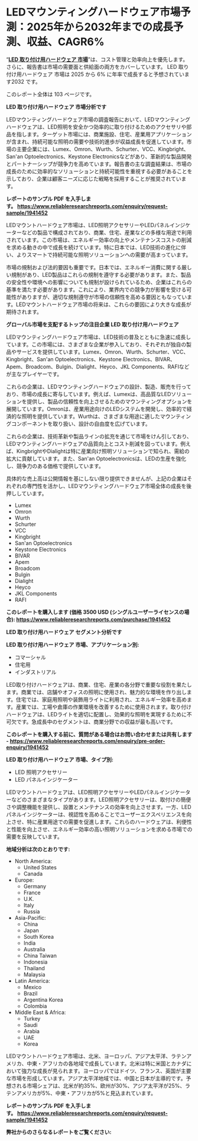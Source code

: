 <p><h1>LEDマウンティングハードウェア市場予測：2025年から2032年までの成長予測、収益、CAGR6%</h1></p><p>&ldquo;<strong><a href="https://www.reliableresearchreports.com/led-mounting-hardware-r1941452?utm_campaign=110&utm_medium=9&utm_source=Github&utm_content=ia&utm_term=16042025&utm_id=led-mounting-hardware">LED 取り付け用ハードウェア 市場</a></strong>&rdquo;は、コスト管理と効率向上を優先します。 さらに、報告書は市場の需要面と供給面の両方をカバーしています。 LED 取り付け用ハードウェア 市場は 2025 から 6% に年率で成長すると予想されています2032 です。</p>
<p>このレポート全体は 103 ページです。</p>
<p><strong>LED 取り付け用ハードウェア 市場分析です</strong></p>
<p><p>LEDマウンティングハードウェア市場の調査報告において、LEDマウンティングハードウェアは、LED照明を安全かつ効率的に取り付けるためのアクセサリや部品を指します。ターゲット市場には、商業施設、住宅、産業用アプリケーションが含まれ、持続可能な照明の需要や技術的進歩が収益成長を促進しています。市場の主要企業には、Lumex、Omron、Wurth、Schurter、VCC、Kingbright、San'an Optoelectronics、Keystone Electronicsなどがあり、革新的な製品開発とパートナーシップが競争力を高めています。報告書の主な調査結果は、市場の成長のために効率的なソリューションと持続可能性を重視する必要があることを示しており、企業は顧客ニーズに応じた戦略を採用することが推奨されています。</p></p>
<p><strong>レポートのサンプル PDF を入手します。&nbsp;<a href="https://www.reliableresearchreports.com/enquiry/request-sample/1941452?utm_campaign=110&utm_medium=9&utm_source=Github&utm_content=ia&utm_term=16042025&utm_id=led-mounting-hardware">https://www.reliableresearchreports.com/enquiry/request-sample/1941452</a></strong></p>
<p><p>LEDマウントハードウェア市場は、LED照明アクセサリーやLEDパネルインジケーターなどの製品で構成されており、商業、住宅、産業などの多様な用途で利用されています。この市場は、エネルギー効率の向上やメンテナンスコストの削減を求める動きの中で成長を続けています。特に日本では、LED技術の進化に伴い、よりスマートで持続可能な照明ソリューションへの需要が高まっています。</p><p>市場の規制および法的要因も重要です。日本では、エネルギー消費に関する厳しい規制があり、LED製品はこれらの規制を遵守する必要があります。また、製品の安全性や環境への影響についても規制が設けられているため、企業はこれらの基準を満たす必要があります。これにより、業界内での競争力が影響を受ける可能性がありますが、適切な規制遵守が市場の信頼性を高める要因ともなっています。LEDマウントハードウェア市場の将来は、これらの要因により大きな成長が期待されます。</p></p>
<p><strong>グローバル市場を支配するトップの注目企業 LED 取り付け用ハードウェア</strong></p>
<p><p>LEDマウンティングハードウェア市場は、LED技術の普及とともに急速に成長しています。この市場には、さまざまな企業が参入しており、それぞれが独自の製品やサービスを提供しています。Lumex、Omron、Wurth、Schurter、VCC、Kingbright、San'an Optoelectronics、Keystone Electronics、BIVAR、Apem、Broadcom、Bulgin、Dialight、Heyco、JKL Components、RAFIなどが主なプレイヤーです。</p><p>これらの企業は、LEDマウンティングハードウェアの設計、製造、販売を行っており、市場の成長に寄与しています。例えば、Lumexは、高品質なLEDソリューションを提供し、製品の信頼性を向上させるためのマウンティングオプションを展開しています。Omronは、産業用途向けのLEDシステムを開発し、効率的で経済的な照明を提供しています。Wurthは、さまざまな用途に適したマウンティングコンポーネントを取り扱い、設計の自由度を広げています。</p><p>これらの企業は、技術革新や製品ラインの拡充を通じて市場をけん引しており、LEDマウンティングハードウェアの品質向上とコスト削減を図っています。例えば、KingbrightやDialightは特に産業向け照明ソリューションで知られ、需給の拡大に貢献しています。また、San'an Optoelectronicsは、LEDの生産を強化し、競争力のある価格で提供しています。</p><p>具体的な売上高は公開情報を基にしない限り提供できませんが、上記の企業はそれぞれの専門性を活かし、LEDマウンティングハードウェア市場全体の成長を後押ししています。</p></p>
<p><ul><li>Lumex</li><li>Omron</li><li>Wurth</li><li>Schurter</li><li>VCC</li><li>Kingbright</li><li>San'an Optoelectronics</li><li>Keystone Electronics</li><li>BIVAR</li><li>Apem</li><li>Broadcom</li><li>Bulgin</li><li>Dialight</li><li>Heyco</li><li>JKL Components</li><li>RAFI</li></ul></p>
<p><strong>このレポートを購入します (価格 3500 USD (シングルユーザーライセンスの場合):&nbsp;<a href="https://www.reliableresearchreports.com/purchase/1941452?utm_campaign=110&utm_medium=9&utm_source=Github&utm_content=ia&utm_term=16042025&utm_id=led-mounting-hardware">https://www.reliableresearchreports.com/purchase/1941452</a></strong></p>
<p><strong>LED 取り付け用ハードウェア セグメント分析です</strong></p>
<p><strong>LED 取り付け用ハードウェア 市場、アプリケーション別:</strong></p>
<p><ul><li>コマーシャル</li><li>住宅用</li><li>インダストリアル</li></ul></p>
<p><p>LED取り付けハードウェアは、商業、住宅、産業の各分野で重要な役割を果たします。商業では、店舗やオフィスの照明に使用され、魅力的な環境を作り出します。住宅では、家庭用照明や装飾用ライトに利用され、エネルギー効率を高めます。産業では、工場や倉庫の作業環境を改善するために使用されます。取り付けハードウェアは、LEDライトを適切に配置し、効果的な照明を実現するために不可欠です。急成長中のセグメントは、商業分野での収益が最も高いです。</p></p>
<p><strong>このレポートを購入する前に、質問がある場合はお問い合わせまたは共有します - <a href="https://www.reliableresearchreports.com/enquiry/pre-order-enquiry/1941452?utm_campaign=110&utm_medium=9&utm_source=Github&utm_content=ia&utm_term=16042025&utm_id=led-mounting-hardware">https://www.reliableresearchreports.com/enquiry/pre-order-enquiry/1941452</a></strong></p>
<p><strong>LED 取り付け用ハードウェア 市場、タイプ別:</strong></p>
<p><ul><li>LED 照明アクセサリー</li><li>LED パネルインジケーター</li></ul></p>
<p><p>LEDマウントハードウェアは、LED照明アクセサリーやLEDパネルインジケーターなどのさまざまなタイプがあります。LED照明アクセサリーは、取付けの簡便さや調整機能を提供し、設置とメンテナンスの効率を向上させます。一方、LEDパネルインジケーターは、視認性を高めることでユーザーエクスペリエンスを向上させ、特に産業用途での需要を促進します。これらのハードウェアは、利便性と性能を向上させ、エネルギー効率の高い照明ソリューションを求める市場での需要を反映しています。</p></p>
<p><strong>地域分析は次のとおりです:</strong></p>
<p><ul>
    <li>
        North America:
        <ul>
            <li>United States</li>
            <li>Canada</li>
        </ul>
    </li>
    <li>
        Europe:
        <ul>
            <li>Germany</li>
            <li>France</li>
            <li>U.K.</li>
            <li>Italy</li>
            <li>Russia</li>
        </ul>
    </li>
    <li>
        Asia-Pacific:
        <ul>
            <li>China</li>
            <li>Japan</li>
            <li>South Korea</li>
            <li>India</li>
            <li>Australia</li>
            <li>China Taiwan</li>
            <li>Indonesia</li>
            <li>Thailand</li>
            <li>Malaysia</li>
        </ul>
    </li>
    <li>
        Latin America:
        <ul>
            <li>Mexico</li>
            <li>Brazil</li>
            <li>Argentina Korea</li>
            <li>Colombia</li>
        </ul>
    </li>
    <li>
        Middle East & Africa:
        <ul>
            <li>Turkey</li>
            <li>Saudi</li>
            <li>Arabia</li>
            <li>UAE</li>
            <li>Korea</li>
        </ul>
    </li>
    </ul></p>
<p><p>LEDマウントハードウェア市場は、北米、ヨーロッパ、アジア太平洋、ラテンアメリカ、中東・アフリカの各地域で成長しています。北米は特に米国とカナダにおいて強力な成長が見られます。ヨーロッパではドイツ、フランス、英国が主要な市場を形成しています。アジア太平洋地域では、中国と日本が主導的です。予想される市場シェアは、北米が約35%、欧州が30%、アジア太平洋が25%、ラテンアメリカが5%、中東・アフリカが5%と見込まれています。</p></p>
<p><strong>レポートのサンプル PDF を入手します。&nbsp;<a href="https://www.reliableresearchreports.com/enquiry/request-sample/1941452?utm_campaign=110&utm_medium=9&utm_source=Github&utm_content=ia&utm_term=16042025&utm_id=led-mounting-hardware">https://www.reliableresearchreports.com/enquiry/request-sample/1941452</a></strong></p>
<p><strong></strong></p>
<p><strong></strong></p>
<p><strong></strong></p>
<p><strong></strong></p>
<p><strong>弊社からのさらなるレポートをご覧ください:</strong></p>
<p><strong><p></p><p></p><p></p></strong></p>